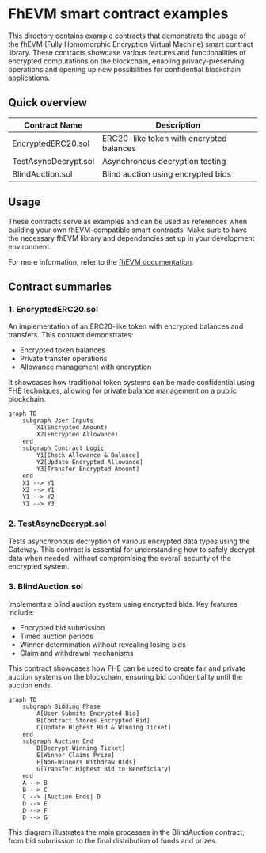 # FhEVM smart contract examples

This directory contains example contracts that demonstrate the usage of the fhEVM (Fully Homomorphic Encryption Virtual Machine) smart contract library. These contracts showcase various features and functionalities of encrypted computations on the blockchain, enabling privacy-preserving operations and opening up new possibilities for confidential blockchain applications.

## Quick overview

| Contract Name        | Description                              |
| -------------------- | ---------------------------------------- |
| EncryptedERC20.sol   | ERC20-like token with encrypted balances |
| TestAsyncDecrypt.sol | Asynchronous decryption testing          |
| BlindAuction.sol     | Blind auction using encrypted bids       |

## Usage

These contracts serve as examples and can be used as references when building your own fhEVM-compatible smart contracts. Make sure to have the necessary fhEVM library and dependencies set up in your development environment.

For more information, refer to the [fhEVM documentation](https://docs.zama.ai/fhevm).

## Contract summaries

### 1. **EncryptedERC20.sol**

An implementation of an ERC20-like token with encrypted balances and transfers. This contract demonstrates:

- Encrypted token balances
- Private transfer operations
- Allowance management with encryption

It showcases how traditional token systems can be made confidential using FHE techniques, allowing for private balance management on a public blockchain.

```mermaid
graph TD
    subgraph User Inputs
        X1(Encrypted Amount)
        X2(Encrypted Allowance)
    end
    subgraph Contract Logic
        Y1[Check Allowance & Balance]
        Y2[Update Encrypted Allowance]
        Y3[Transfer Encrypted Amount]
    end
    X1 --> Y1
    X2 --> Y1
    Y1 --> Y2
    Y1 --> Y3
```

### 2. **TestAsyncDecrypt.sol**

Tests asynchronous decryption of various encrypted data types using the Gateway. This contract is essential for understanding how to safely decrypt data when needed, without compromising the overall security of the encrypted system.

### 3. **BlindAuction.sol**

Implements a blind auction system using encrypted bids. Key features include:

- Encrypted bid submission
- Timed auction periods
- Winner determination without revealing losing bids
- Claim and withdrawal mechanisms

This contract showcases how FHE can be used to create fair and private auction systems on the blockchain, ensuring bid confidentiality until the auction ends.

```mermaid
graph TD
    subgraph Bidding Phase
        A[User Submits Encrypted Bid]
        B[Contract Stores Encrypted Bid]
        C[Update Highest Bid & Winning Ticket]
    end
    subgraph Auction End
        D[Decrypt Winning Ticket]
        E[Winner Claims Prize]
        F[Non-Winners Withdraw Bids]
        G[Transfer Highest Bid to Beneficiary]
    end
    A --> B
    B --> C
    C --> |Auction Ends| D
    D --> E
    D --> F
    D --> G
```

This diagram illustrates the main processes in the BlindAuction contract, from bid submission to the final distribution of funds and prizes.
